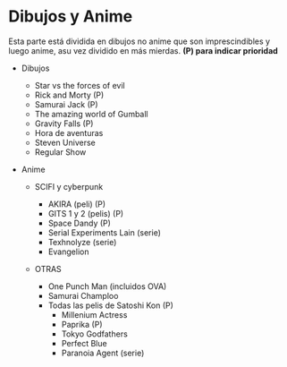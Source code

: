 # Dibujos y Anime

Esta parte está dividida en dibujos no anime que son imprescindibles y luego anime, asu vez dividido en más mierdas. **(P) para indicar prioridad**

- Dibujos
  - Star vs the forces of evil
  - Rick and Morty (P)
  - Samurai Jack (P)
  - The amazing world of Gumball
  - Gravity Falls (P)
  - Hora de aventuras
  - Steven Universe
  - Regular Show

- Anime
  - SCIFI y cyberpunk
      - AKIRA (peli) (P)
      - GITS 1 y 2 (pelis) (P)
      - Space Dandy (P)
      - Serial Experiments Lain (serie)
      - Texhnolyze (serie)
      - Evangelion
      

  - OTRAS
      - One Punch Man (incluidos OVA)
      - Samurai Champloo
      - Todas las pelis de Satoshi Kon (P)
        - Millenium Actress
        - Paprika (P)
        - Tokyo Godfathers
        - Perfect Blue
        - Paranoia Agent (serie)

